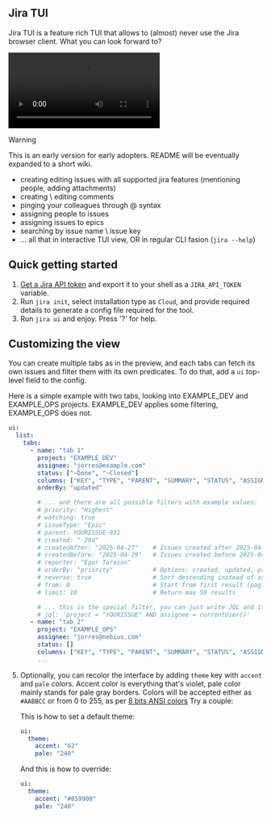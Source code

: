## Jira TUI

Jira TUI is a feature rich TUI that allows to (almost) never use the Jira browser client. What you can look forward to?

![Demo](./demo.mp4)

> [!WARNING]
> This is an early version for early adopters. README will be eventually expanded to a short wiki.

- creating editing issues with all supported jira features (mentioning people, adding attachments)
- creating \ editing comments
- pinging your colleagues through @<email> syntax
- assigning people to issues
- assigning issues to epics
- searching by issue name \ issue key
- ... all that in interactive TUI view, OR in regular CLI fasion (`jira --help`)

## Quick getting started

1. [Get a Jira API token](https://id.atlassian.com/manage-profile/security/api-tokens) and export it to your shell as
   a `JIRA_API_TOKEN` variable.
2. Run `jira init`, select installation type as `Cloud`, and provide required details to generate a config file required
   for the tool.
3. Run `jira ui` and enjoy. Press '?' for help.

## Customizing the view

You can create multiple tabs as in the preview, and each tabs can fetch its own issues and filter them with its own predicates. To do that, add a `ui` top-level field to
the config.

Here is a simple example with two tabs, looking into EXAMPLE_DEV and EXAMPLE_OPS projects. EXAMPLE_DEV applies some filtering, EXAMPLE_OPS does not.

```yaml
ui:
  list:
    tabs:
      - name: "tab 1"
        project: "EXAMPLE_DEV"
        assignee: "jorres@example.com"
        status: ["~Done", "~Closed"]
        columns: ["KEY", "TYPE", "PARENT", "SUMMARY", "STATUS", "ASSIGNEE", "REPORTER", "CREATED", "PRIORITY"]
        orderBy: "updated"

        # ... and there are all possible filters with example values:
        # priority: "Highest"
        # watching: true
        # issueType: "Epic"
        # parent: YOURISSUE-931
        # created: "-20d"
        # createdAfter: "2025-04-27"    # Issues created after 2025-04-27
        # createdBefore: "2025-04-29"   # Issues created before 2025-04-29
        # reporter: "Egor Tarasov"
        # orderBy: "priority"           # Options: created, updated, priority, status, etc.
        # reverse: true                 # Sort descending instead of ascending
        # from: 0                       # Start from first result (pagination)
        # limit: 10                     # Return max 50 results

        # ... this is the special filter, you can just write JQL and it will override all the other filters
        # jql: 'project = "YOURISSUE" AND assignee = currentUser()'
      - name: "tab 2"
        project: "EXAMPLE_OPS"
        assignee: "jorres@nebius.com"
        status: []
        columns: ["KEY", "TYPE", "PARENT", "SUMMARY", "STATUS", "ASSIGNEE", "REPORTER", "CREATED", "PRIORITY"]
        ...
```

5. Optionally, you can recolor the interface by adding `theme` key with `accent` and `pale` colors. Accent color is everything that's violet,
   pale color mainly stands for pale gray borders. Colors will be accepted either as `#AABBCC` or from 0 to 255, as per [8 bits ANSI colors](https://en.wikipedia.org/wiki/ANSI_escape_code#8-bit) Try a couple:

   This is how to set a default theme:

   ```yaml
   ui:
     theme:
       accent: "62"
       pale: "240"
   ```

   And this is how to override:

   ```yaml
   ui:
     theme:
       accent: "#859900"
       pale: "240"
   ```
